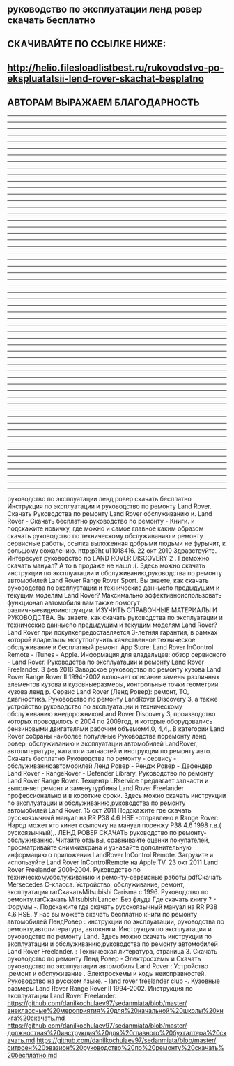 руководство по эксплуатации ленд ровер скачать бесплатно
--------------------------------------------------
СКАЧИВАЙТЕ ПО ССЫЛКЕ НИЖЕ:
--------------------------------------------------
http://helio.filesloadlistbest.ru/rukovodstvo-po-ekspluatatsii-lend-rover-skachat-besplatno
--------------------------------------------------
АВТОРАМ ВЫРАЖАЕМ БЛАГОДАРНОСТЬ
--------------------------------------------------
--------------------------------------------------
--------------------------------------------------
--------------------------------------------------
--------------------------------------------------
--------------------------------------------------
--------------------------------------------------
--------------------------------------------------
--------------------------------------------------
--------------------------------------------------
--------------------------------------------------
--------------------------------------------------
--------------------------------------------------
--------------------------------------------------
--------------------------------------------------
--------------------------------------------------
--------------------------------------------------
--------------------------------------------------
--------------------------------------------------
--------------------------------------------------
--------------------------------------------------
--------------------------------------------------
--------------------------------------------------
--------------------------------------------------
--------------------------------------------------
--------------------------------------------------
--------------------------------------------------
--------------------------------------------------
--------------------------------------------------
--------------------------------------------------
--------------------------------------------------
--------------------------------------------------
--------------------------------------------------
--------------------------------------------------
--------------------------------------------------
--------------------------------------------------
--------------------------------------------------
--------------------------------------------------
--------------------------------------------------
--------------------------------------------------
--------------------------------------------------
--------------------------------------------------
--------------------------------------------------
--------------------------------------------------
--------------------------------------------------
--------------------------------------------------
--------------------------------------------------
--------------------------------------------------
--------------------------------------------------
--------------------------------------------------
--------------------------------------------------
--------------------------------------------------
--------------------------------------------------
--------------------------------------------------
--------------------------------------------------
--------------------------------------------------
--------------------------------------------------
--------------------------------------------------
--------------------------------------------------
руководство по эксплуатации ленд ровер скачать бесплатно Инструкция по эксплуатации и руководство по ремонту Land Rover. Скачать Руководства по ремонту Land Rover обслуживанию и. Land Rover - Скачать бесплатно руководство по ремонту - Книги. и подскажите новичку, где можно и самое главное каким образом скачать руководство по техническому обслуживанию и ремонту  сервисные работы, ссылка выложенная добрыми людьми не фурычит, к большому сожалению. http:p?ht  u11018416. 22 окт 2010  Здравствуйте. Интересует руководство по LAND ROVER DISCOVERY 2 . Гдеможно скачать мануал? А то в продаже не нашл :(. Здесь можно скачать инструкции по эксплуатации и обслуживанию,руководства по ремонту автомобилей Land Rover Range Rover Sport. Вы знаете, как скачать руководства по эксплуатации и технические данныепо предыдущим и текущим моделям Land Rover? Максимально эффективноиспользовать функционал автомобиля вам также помогут различныевидеоинструкции. ИЗУЧИТЬ СПРАВОЧНЫЕ МАТЕРИАЛЫ И РУКОВОДСТВА. Вы знаете, как скачать руководства по эксплуатации и технические данныепо предыдущим и текущим моделям Land Rover?  Land Rover при покупкепредоставляется 3-летняя гарантия, в рамках которой владельцы могутполучить качественное техническое обслуживание и бесплатный ремонт. App Store: Land Rover InControl Remote - iTunes - Apple. Информация для владельцев: обзор сервисного  - Land Rover. Руководства по эксплуатации и ремонту Land Rover Freelander. 3 фев 2016  Заводское руководство по ремонту кузова Land Rover Range Rover II 1994-2002 включает описание замены различных элементов кузова и кузовныеразмеры, контрольные точки геометрии кузова ленд р. Сервис Land Rover (Ленд Ровер): ремонт, ТО, диагностика. Руководство по ремонту LandRover Discovery 3, а также устройство,руководство по эксплуатации и техническому обслуживанию внедорожниковLand Rover Discovery 3, производство которых проводилось с 2004 по 2009год, и которые оборудовались бензиновыми двигателями рабочим объемом4,0, 4,4,. В категории Land Rover собраны наиболее популяные Руководства поремонту лэнд ровер, обслуживанию и эксплуатации автомобилей LandRover, автолитература, каталоги запчастей и инструкции по ремонту авто.
Скачать бесплатно Руководства по ремонту - сервису - обслуживаниюавтомобилей Ленд Ровер - Рендж Ровер - Дефендер Land Rover - RangeRover - Defender Library. Руководство по ремонту Land Rover  Range Rover. Техцентр LRservice предлагает запчасти и выполняет ремонт и заменутурбины Land Rover Freelander профессионально и в короткие сроки. Здесь можно скачать инструкции по эксплуатации и обслуживанию,руководства по ремонту автомобилей Land Rover. 15 окт 2011  Подскажите где скачать русскоязычный мануал на RR P38 4.6 HSE -отправлено в Range Rover: Народ может кто кинет ссылочку на мануал поренжу Р38 4.6 1998 г.в.( рускоязычный),. ЛЕНД РОВЕР СКАЧАТЬ руководство по ремонту-обслуживанию. Читайте отзывы, сравнивайте оценки покупателей, просматривайте снимкиэкрана и узнавайте дополнительную информацию о приложении LandRover InControl Remote. Загрузите и используйте Land Rover InControlRemote на Apple TV. 23 окт 2011  Land Rover Freelander 2001-2004. Руководство по техническомуобслуживанию и ремонту-сервисные работы.pdfСкачать Mersecedes C-класса. Устройство, обслуживание, ремонт, эксплуатация.rarСкачатьMitsubishi Carisma с 1996. Руководство по ремонту.rarСкачать MitsubishiLancer. Без флуда Где скачать книгу ? - Форумы -. Подскажите где скачать русскоязычный мануал на RR P38 4.6 HSE. У нас вы можете скачать бесплатно книги по ремонту автомобилей ЛендРовер : инструкции по эксплуатации, руководства по ремонту,автолитература, автокниги. Инструкция по эксплуатации и руководство по ремонту Land. Здесь можно скачать инструкции по эксплуатации и обслуживанию,руководства по ремонту автомобилей Land Rover Freelander. : Техническая литература, страница 3. Скачать руководство по ремонту Ленд Ровер - Электросхемы и
Скачать руководство по эксплуатации автомобиля Land Rover : Устройство ,ремонт и обслуживание . Электросхемы и коды неисправностей. Руководство на русском языке. - land rover freelander club -. Кузовные размеры Land Rover Range Rover II 1994-2002. Инструкция по эксплуатации Land Rover Freelander.
https://github.com/danilkochulaev97/sedanmiata/blob/master/внеклассные%20мероприятия%20для%20начальной%20школы%20книга%20скачать.md
https://github.com/danilkochulaev97/sedanmiata/blob/master/должностная%20инструкция%20для%20главного%20бухгалтера%20скачать.md
https://github.com/danilkochulaev97/sedanmiata/blob/master/ситроен%20эвазион%20руководство%20по%20ремонту%20скачать%20бесплатно.md